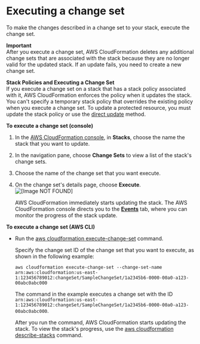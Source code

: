# Executing a change set<a name="using-cfn-updating-stacks-changesets-execute"></a>

To make the changes described in a change set to your stack, execute the change set\.

**Important**  
After you execute a change set, AWS CloudFormation deletes any additional change sets that are associated with the stack because they are no longer valid for the updated stack\. If an update fails, you need to create a new change set\.

**Stack Policies and Executing a Change Set**  
If you execute a change set on a stack that has a stack policy associated with it, AWS CloudFormation enforces the policy when it updates the stack\. You can't specify a temporary stack policy that overrides the existing policy when you execute a change set\. To update a protected resource, you must update the stack policy or use the [direct update](using-cfn-updating-stacks-direct.md) method\.

**To execute a change set \(console\)**

1. In the [AWS CloudFormation console](https://console.aws.amazon.com/cloudformation), in **Stacks**, choose the name the stack that you want to update\.

1. In the navigation pane, choose **Change Sets** to view a list of the stack's change sets\.

1. Choose the name of the change set that you want execute\.

1. On the change set's details page, choose **Execute**\.  
![\[Image NOT FOUND\]](http://docs.aws.amazon.com/AWSCloudFormation/latest/UserGuide/images/console-stacks-change-sets-delete-and-execute.png)

   AWS CloudFormation immediately starts updating the stack\. The AWS CloudFormation console directs you to the [**Events**](cfn-console-view-stack-data-resources.md) tab, where you can monitor the progress of the stack update\.

**To execute a change set \(AWS CLI\)**
+ Run the [aws cloudformation execute\-change\-set](https://docs.aws.amazon.com/cli/latest/reference/cloudformation/execute-change-set.html) command\.

  Specify the change set ID of the change set that you want to execute, as shown in the following example:

  ```
  aws cloudformation execute-change-set --change-set-name arn:aws:cloudformation:us-east-1:123456789012:changeSet/SampleChangeSet/1a2345b6-0000-00a0-a123-00abc0abc000
  ```

  The command in the example executes a change set with the ID `arn:aws:cloudformation:us-east-1:123456789012:changeSet/SampleChangeSet/1a2345b6-0000-00a0-a123-00abc0abc000`\.

  After you run the command, AWS CloudFormation starts updating the stack\. To view the stack's progress, use the [aws cloudformation describe\-stacks](using-cfn-describing-stacks.md) command\.